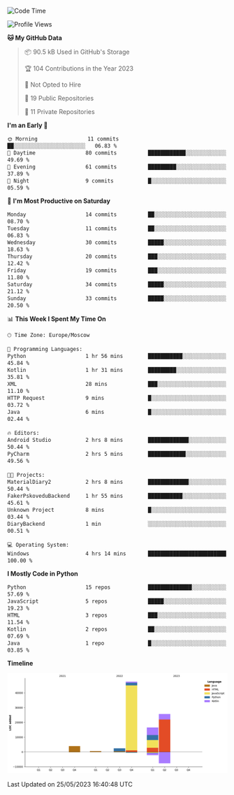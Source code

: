 <!--START_SECTION:waka-->
![Code Time](http://img.shields.io/badge/Code%20Time-100%20hrs%2016%20mins-blue)

![Profile Views](http://img.shields.io/badge/Profile%20Views-0-blue)

**🐱 My GitHub Data** 

> 📦 90.5 kB Used in GitHub's Storage 
 > 
> 🏆 104 Contributions in the Year 2023
 > 
> 🚫 Not Opted to Hire
 > 
> 📜 19 Public Repositories 
 > 
> 🔑 11 Private Repositories 
 > 
**I'm an Early 🐤** 

```text
🌞 Morning                11 commits          ██░░░░░░░░░░░░░░░░░░░░░░░   06.83 % 
🌆 Daytime                80 commits          ████████████░░░░░░░░░░░░░   49.69 % 
🌃 Evening                61 commits          █████████░░░░░░░░░░░░░░░░   37.89 % 
🌙 Night                  9 commits           █░░░░░░░░░░░░░░░░░░░░░░░░   05.59 % 
```
📅 **I'm Most Productive on Saturday** 

```text
Monday                   14 commits          ██░░░░░░░░░░░░░░░░░░░░░░░   08.70 % 
Tuesday                  11 commits          ██░░░░░░░░░░░░░░░░░░░░░░░   06.83 % 
Wednesday                30 commits          █████░░░░░░░░░░░░░░░░░░░░   18.63 % 
Thursday                 20 commits          ███░░░░░░░░░░░░░░░░░░░░░░   12.42 % 
Friday                   19 commits          ███░░░░░░░░░░░░░░░░░░░░░░   11.80 % 
Saturday                 34 commits          █████░░░░░░░░░░░░░░░░░░░░   21.12 % 
Sunday                   33 commits          █████░░░░░░░░░░░░░░░░░░░░   20.50 % 
```


📊 **This Week I Spent My Time On** 

```text
🕑︎ Time Zone: Europe/Moscow

💬 Programming Languages: 
Python                   1 hr 56 mins        ███████████░░░░░░░░░░░░░░   45.84 % 
Kotlin                   1 hr 31 mins        █████████░░░░░░░░░░░░░░░░   35.81 % 
XML                      28 mins             ███░░░░░░░░░░░░░░░░░░░░░░   11.10 % 
HTTP Request             9 mins              █░░░░░░░░░░░░░░░░░░░░░░░░   03.72 % 
Java                     6 mins              █░░░░░░░░░░░░░░░░░░░░░░░░   02.44 % 

🔥 Editors: 
Android Studio           2 hrs 8 mins        █████████████░░░░░░░░░░░░   50.44 % 
PyCharm                  2 hrs 5 mins        ████████████░░░░░░░░░░░░░   49.56 % 

🐱‍💻 Projects: 
MaterialDiary2           2 hrs 8 mins        █████████████░░░░░░░░░░░░   50.44 % 
FakerPskoveduBackend     1 hr 55 mins        ███████████░░░░░░░░░░░░░░   45.61 % 
Unknown Project          8 mins              █░░░░░░░░░░░░░░░░░░░░░░░░   03.44 % 
DiaryBackend             1 min               ░░░░░░░░░░░░░░░░░░░░░░░░░   00.51 % 

💻 Operating System: 
Windows                  4 hrs 14 mins       █████████████████████████   100.00 % 
```

**I Mostly Code in Python** 

```text
Python                   15 repos            ██████████████░░░░░░░░░░░   57.69 % 
JavaScript               5 repos             █████░░░░░░░░░░░░░░░░░░░░   19.23 % 
HTML                     3 repos             ███░░░░░░░░░░░░░░░░░░░░░░   11.54 % 
Kotlin                   2 repos             ██░░░░░░░░░░░░░░░░░░░░░░░   07.69 % 
Java                     1 repo              █░░░░░░░░░░░░░░░░░░░░░░░░   03.85 % 
```



**Timeline**

![Lines of Code chart](https://raw.githubusercontent.com/Adlemex/Adlemex/main/assets/bar_graph.png)


 Last Updated on 25/05/2023 16:40:48 UTC
<!--END_SECTION:waka-->
